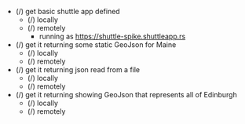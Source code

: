 - (/) get basic shuttle app defined
  - (/) locally
  - (/) remotely
    - running as https://shuttle-spike.shuttleapp.rs
- (/) get it returning some static GeoJson for Maine
  - (/) locally
  - (/) remotely
- (/) get it returning json read from a file
  - (/) locally
  - (/) remotely
- (/) get it returning showing GeoJson that represents all of Edinburgh
  - (/) locally
  - (/) remotely

